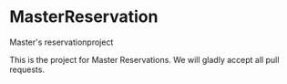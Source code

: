 MasterReservation
=================

Master&#39;s reservationproject

This is the project for Master Reservations. We will gladly accept all pull requests.
